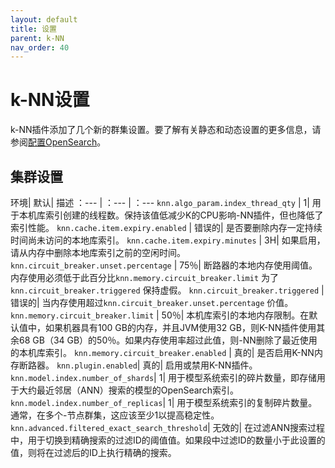 ```yaml
---
layout: default
title: 设置
parent: k-NN
nav_order: 40
---
```


# k-NN设置

k-NN插件添加了几个新的群集设置。要了解有关静态和动态设置的更多信息，请参阅[配置OpenSearch]({{site.url}}{{site.baseurl}}/install-and-configure/configuring-opensearch/index/)。

## 集群设置

环境| 默认| 描述
：--- | ：--- | ：---
`knn.algo_param.index_thread_qty` | 1| 用于本机库索引创建的线程数。保持该值低减少K的CPU影响-NN插件，但也降低了索引性能。
`knn.cache.item.expiry.enabled` | 错误的| 是否要删除内存一定持续时间尚未访问的本地库索引。
`knn.cache.item.expiry.minutes` | 3H| 如果启用，请从内存中删除本地库索引之前的空闲时间。
`knn.circuit_breaker.unset.percentage` | 75％| 断路器的本地内存使用阈值。内存使用必须低于此百分比`knn.memory.circuit_breaker.limit` 为了`knn.circuit_breaker.triggered` 保持虚假。
`knn.circuit_breaker.triggered` | 错误的| 当内存使用超过`knn.circuit_breaker.unset.percentage` 价值。
`knn.memory.circuit_breaker.limit` | 50％| 本机库索引的本地内存限制。在默认值中，如果机器具有100 GB的内存，并且JVM使用32 GB，则K-NN插件使用其余68 GB（34 GB）的50％。如果内存使用率超过此值，则-NN删除了最近使用的本机库索引。
`knn.memory.circuit_breaker.enabled` | 真的| 是否启用K-NN内存断路器。
`knn.plugin.enabled`| 真的| 启用或禁用K-NN插件。
`knn.model.index.number_of_shards`| 1| 用于模型系统索引的碎片数量，即存储用于大约最近邻居（ANN）搜索的模型的OpenSearch索引。
`knn.model.index.number_of_replicas`| 1| 用于模型系统索引的复制碎片数量。通常，在多个-节点群集，这应该至少1以提高稳定性。
`knn.advanced.filtered_exact_search_threshold`| 无效的| 在过滤ANN搜索过程中，用于切换到精确搜索的过滤ID的阈值值。如果段中过滤ID的数量小于此设置的值，则将在过滤后的ID上执行精确的搜索。

